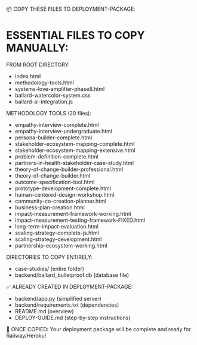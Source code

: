 📦 COPY THESE FILES TO DEPLOYMENT-PACKAGE:

ESSENTIAL FILES TO COPY MANUALLY:
================================

FROM ROOT DIRECTORY:
- index.html
- methodology-tools.html  
- systems-love-amplifier-phase8.html
- ballard-watercolor-system.css
- ballard-ai-integration.js

METHODOLOGY TOOLS (20 files):
- empathy-interview-complete.html
- empathy-interview-undergraduate.html
- persona-builder-complete.html
- stakeholder-ecosystem-mapping-complete.html
- stakeholder-ecosystem-mapping-extensive.html
- problem-definition-complete.html
- partners-in-health-stakeholder-case-study.html
- theory-of-change-builder-professional.html
- theory-of-change-builder.html
- outcome-specification-tool.html
- prototype-development-complete.html
- human-centered-design-workshop.html
- community-co-creation-planner.html
- business-plan-creation.html
- impact-measurement-framework-working.html
- impact-measurement-testing-framework-FIXED.html
- long-term-impact-evaluation.html
- scaling-strategy-complete-js.html
- scaling-strategy-development.html
- partnership-ecosystem-working.html

DIRECTORIES TO COPY ENTIRELY:
- case-studies/ (entire folder)
- backend/ballard_bulletproof.db (database file)

✅ ALREADY CREATED IN DEPLOYMENT-PACKAGE:
- backend/app.py (simplified server)
- backend/requirements.txt (dependencies)
- README.md (overview)
- DEPLOY-GUIDE.md (step-by-step instructions)

🎯 ONCE COPIED: 
Your deployment package will be complete and ready for Railway/Heroku!
